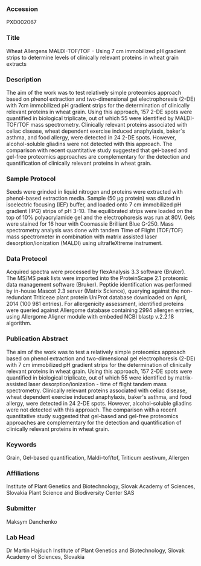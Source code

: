 ### Accession
PXD002067

### Title
Wheat Allergens MALDI-TOF/TOF -  Using 7 cm immobilized pH gradient strips to determine levels of clinically relevant proteins in wheat grain extracts

### Description
The aim of the work was to test relatively simple proteomics approach based on phenol extraction and two-dimensional gel electrophoresis (2-DE) with 7cm immobilized pH gradient strips for the determination of clinically relevant proteins in wheat grain.  Using this approach, 157 2-DE spots were quantified in biological triplicate, out of which 55 were identified by MALDI-TOF/TOF mass spectrometry. Clinically relevant proteins associated with celiac disease, wheat dependent exercise induced anaphylaxis, baker´s asthma, and food allergy, were detected in 24 2-DE spots.  However, alcohol-soluble gliadins were not detected with this approach.  The comparison with recent quantitative study suggested that gel-based and gel-free proteomics approaches are complementary for the detection and quantification of clinically relevant proteins in wheat grain.

### Sample Protocol
Seeds were grinded in liquid nitrogen and proteins were extracted with phenol-based extraction media. Sample (50 µg protein) was diluted in isoelectric focusing (IEF) buffer, and loaded onto 7 cm immobilized pH gradient (IPG) strips of pH 3-10. The equilibrated strips were loaded on the top of 10% polyacrylamide gel and the electrophoresis was run at 80V. Gels were stained for 16 hour with Coomassie Brilliant Blue G-250. Mass spectrometry analysis was done with tandem Time of Flight (TOF/TOF) mass spectrometer in combination with matrix assisted laser desorption/ionization (MALDI) using ultrafleXtreme instrument.

### Data Protocol
Acquired spectra were processed by flexAnalysis 3.3 software (Bruker). The MS/MS peak lists were imported into the ProteinScape 2.1 proteomic data management software (Bruker).  Peptide identification was performed by in-house Mascot 2.3 server (Matrix Science), querying against the non-redundant Triticeae plant protein UniProt database downloaded on April, 2014 (100 981 entries). For allergenicity assessment, identified proteins were queried against Allergome database containing 2994 allergen entries, using Allergome Aligner module with embeded NCBI blastp v.2.2.18 algorithm.

### Publication Abstract
The aim of the work was to test a relatively simple proteomics approach based on phenol extraction and two-dimensional gel electrophoresis (2-DE) with 7 cm immobilized pH gradient strips for the determination of clinically relevant proteins in wheat grain. Using this approach, 157 2-DE spots were quantified in biological triplicate, out of which 55 were identified by matrix-assisted laser desorption/ionization - time of flight tandem mass spectrometry. Clinically relevant proteins associated with celiac disease, wheat dependent exercise induced anaphylaxis, baker's asthma, and food allergy, were detected in 24 2-DE spots. However, alcohol-soluble gliadins were not detected with this approach. The comparison with a recent quantitative study suggested that gel-based and gel-free proteomics approaches are complementary for the detection and quantification of clinically relevant proteins in wheat grain.

### Keywords
Grain, Gel-based quantification, Maldi-tof/tof, Triticum aestivum, Allergen

### Affiliations
Institute of Plant Genetics and Biotechnology, Slovak Academy of Sciences, Slovakia
Plant Science and Biodiversity Center SAS

### Submitter
Maksym Danchenko

### Lab Head
Dr Martin Hajduch
Institute of Plant Genetics and Biotechnology, Slovak Academy of Sciences, Slovakia


